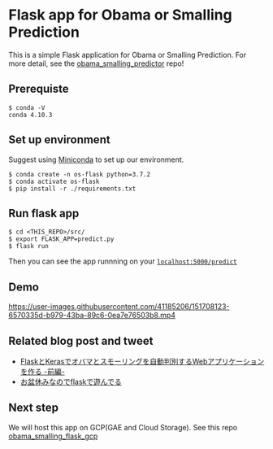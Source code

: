 # Flask app for Obama or Smalling Prediction

This is a simple Flask application for Obama or Smalling Prediction.
For more detail, see the [obama_smalling_predictor](https://github.com/nishipy/obama_smalling_predictor) repo!

## Prerequiste
```
$ conda -V
conda 4.10.3
```

## Set up environment
Suggest using [Miniconda](https://docs.conda.io/en/latest/miniconda.html) to set up our environment.
```
$ conda create -n os-flask python=3.7.2
$ conda activate os-flask
$ pip install -r ./requirements.txt
```

## Run flask app
```shell
$ cd <THIS_REPO>/src/
$ export FLASK_APP=predict.py
$ flask run
```

Then you can see the app runnning on your [`localhost:5000/predict`](http://localhost:5000/predict)

## Demo

https://user-images.githubusercontent.com/41185206/151708123-6570335d-b979-43ba-89c6-0ea7e76503b8.mp4


## Related blog post and tweet
- [FlaskとKerasでオバマとスモーリングを自動判別するWebアプリケーションを作る -前編-](https://nishipy.com/archives/1162)
- [お盆休みなのでflaskで遊んでる](https://twitter.com/i/status/1161564025454379009)

## Next step
We will host this app on GCP(GAE and Cloud Storage). See this repo [obama_smalling_flask_gcp](https://github.com/nishipy/obama_smalling_flask_gcp)
